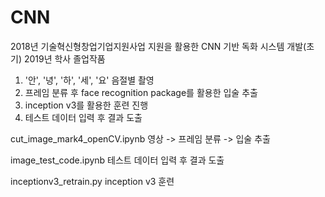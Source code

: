 # CNN

2018년 기술혁신형창업기업지원사업 지원을 활용한 CNN 기반 독화 시스템 개발(초기)
2019년 학사 졸업작품

1. '안', '녕', '하', '세', '요' 음절별 촬영
2. 프레임 분류 후 face recognition package를 활용한 입술 추출
3. inception v3를 활용한 훈련 진행
4. 테스트 데이터 입력 후 결과 도출


cut_image_mark4_openCV.ipynb
영상 -> 프레임 분류 -> 입술 추출

image_test_code.ipynb
테스트 데이터 입력 후 결과 도출

inceptionv3_retrain.py
inception v3 훈련

